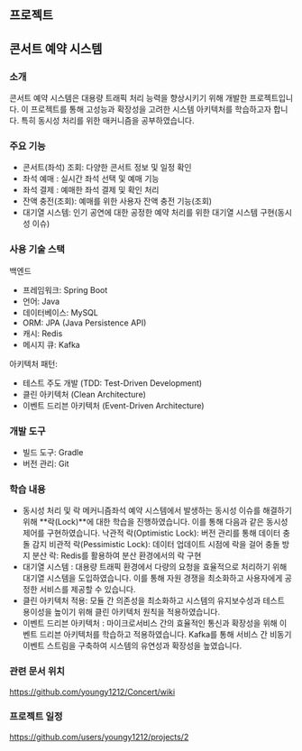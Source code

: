 ## 프로젝트

## 콘서트 예약 시스템

### 소개
콘서트 예약 시스템은 대용량 트래픽 처리 능력을 향상시키기 위해 개발한 프로젝트입니다. 
이 프로젝트를 통해 고성능과 확장성을 고려한 시스템 아키텍처를 학습하고자 합니다.
특히 동시성 처리를 위한 매커니즘을 공부하였습니다. 

### 주요 기능
- 콘서트(좌석) 조회: 다양한 콘서트 정보 및 일정 확인
- 좌석 예매 : 실시간 좌석 선택 및 예매 기능
- 좌석 결제 : 예매한 좌석 결제 및 확인 처리
- 잔액 충전(조회): 예매를 위한 사용자 잔액 충전 기능(조회)
- 대기열 시스템: 인기 공연에 대한 공정한 예약 처리를 위한 대기열 시스템 구현(동시성 이슈) 

### 사용 기술 스택
백엔드
- 프레임워크: Spring Boot
- 언어: Java
- 데이터베이스: MySQL
- ORM: JPA (Java Persistence API)
- 캐시: Redis
- 메시지 큐: Kafka

아키텍처 패턴:
- 테스트 주도 개발 (TDD: Test-Driven Development)
- 클린 아키텍처 (Clean Architecture)
- 이벤트 드리븐 아키텍처 (Event-Driven Architecture)

### 개발 도구
- 빌드 도구: Gradle
- 버전 관리: Git


### 학습 내용
- 동시성 처리 및 락 메커니즘좌석 예약 시스템에서 발생하는 동시성 이슈를 해결하기 위해 **락(Lock)**에 대한 학습을 진행하였습니다. 이를 통해 다음과 같은 동시성 제어를 구현하였습니다.
낙관적 락(Optimistic Lock): 버전 관리를 통해 데이터 충돌 감지
비관적 락(Pessimistic Lock): 데이터 업데이트 시점에 락을 걸어 충돌 방지
분산 락: Redis를 활용하여 분산 환경에서의 락 구현
- 대기열 시스템 : 대용량 트래픽 환경에서 다량의 요청을 효율적으로 처리하기 위해 대기열 시스템을 도입하였습니다. 이를 통해 자원 경쟁을 최소화하고 사용자에게 공정한 서비스를 제공할 수 있습니다.
- 클린 아키텍처 적용: 모듈 간 의존성을 최소화하고 시스템의 유지보수성과 테스트 용이성을 높이기 위해 클린 아키텍처 원칙을 적용하였습니다.
- 이벤트 드리븐 아키텍처 : 마이크로서비스 간의 효율적인 통신과 확장성을 위해 이벤트 드리븐 아키텍처를 학습하고 적용하였습니다. Kafka를 통해 서비스 간 비동기 이벤트 스트림을 구축하여 시스템의 유연성과 확장성을 높였습니다.

### 관련 문서 위치
https://github.com/youngy1212/Concert/wiki

### 프로젝트 일정 
https://github.com/users/youngy1212/projects/2
